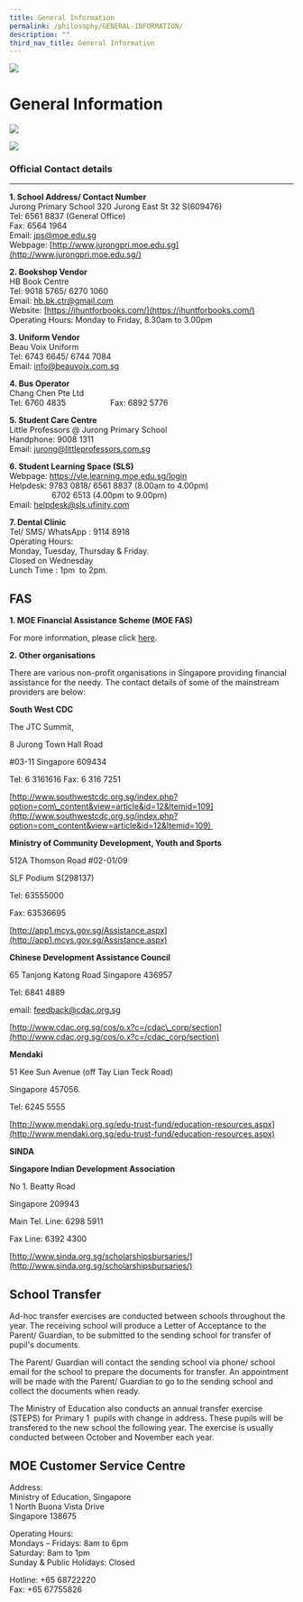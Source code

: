 ```yaml
---
title: General Information
permalink: /philosophy/GENERAL-INFORMATION/
description: ""
third_nav_title: General Information
---
```

![](/images/Banner.png)

General Information
===================

![](/images/General%20Information1.png)

![](/images/General%20Information2.png)

### Official Contact details
------------------------

<b>1\. School Address/ Contact Number</b> <br>
Jurong Primary School 320 Jurong East St 32 S(609476) <br>
Tel: 6561 8837 (General Office) <br>
Fax: 6564 1964 <br>
Email: [jps@moe.edu.sg](mailto:jps@moe.edu.sg) <br>
Webpage: [http://www.jurongpri.moe.edu.sg](http://www.jurongpri.moe.edu.sg/)
 
 

<b>2\. Bookshop Vendor</b> <br>
HB Book Centre <br>
Tel: 9018 5765/ 6270 1060 <br>
Email: [hb.bk.ctr@gmail.com](mailto:hb.bk.ctr@gmail.com) <br>
Website: [https://ihuntforbooks.com/](https://ihuntforbooks.com/) <br>
Operating Hours: Monday to Friday, 8.30am to 3.00pm

  

<b>3\. Uniform Vendor</b> <br>
Beau Voix Uniform <br>
Tel: 6743 6645/ 6744 7084 <br>
Email: [info@beauvoix.com.sg](mailto:info@beauvoix.com.sg)


<b>4\. Bus Operator</b> <br>
Chang Chen Pte Ltd <br>
Tel: 6760 4835                    Fax: 6892 5776

  
<b>5\. Student Care Centre</b> <br>
Little Professors @ Jurong Primary School <br>Handphone: 9008 1311 <br>   Email: [jurong@littleprofessors.com.sg](mailto:jurong@littleprofessors.com.sg)

<b>6\. Student Learning Space (SLS)</b> <br>
Webpage: https://vle.learning.moe.edu.sg/login <br>  Helpdesk: 9783 0818/ 6561 8837 (8.00am to 4.00pm)  
                   6702 6513 (4.00pm to 9.00pm) <br> 
									 Email: [helpdesk@sls.ufinity.com](mailto:helpdesk@sls.ufinity.com)  
  

<b>7\. Dental Clinic</b> <br>Tel/ SMS/ WhatsApp : 9114 8918 <br>Operating Hours: <br>
Monday, Tuesday, Thursday & Friday. <br>
Closed on Wednesday <br>Lunch Time : 1pm  to 2pm.


FAS
---

**1\. MOE Financial Assistance Scheme (MOE FAS)** 

For more information, please click [here](https://www.moe.gov.sg/financial-matters/financial-assistance). 

**2. Other organisations**

There are various non-profit organisations in Singapore providing financial assistance for the needy. The contact details of some of the mainstream providers are below: 

**South West CDC**

The JTC Summit,

8 Jurong Town Hall Road

#03-11 Singapore 609434

Tel: 6 3161616 Fax: 6 316 7251

[http://www.southwestcdc.org.sg/index.php?option=com\_content&view=article&id=12&Itemid=109](http://www.southwestcdc.org.sg/index.php?option=com_content&view=article&id=12&Itemid=109) 

**Ministry of Community Development, Youth and Sports**

512A Thomson Road #02-01/09

SLF Podium S(298137)

Tel: 63555000

Fax: 63536695

[http://app1.mcys.gov.sg/Assistance.aspx](http://app1.mcys.gov.sg/Assistance.aspx)

**Chinese Development Assistance Council**

65 Tanjong Katong Road Singapore 436957

Tel: 6841 4889

email: [feedback@cdac.org.sg](mailto:feedback@cdac.org.sg)

[http://www.cdac.org.sg/cos/o.x?c=/cdac\_corp/section](http://www.cdac.org.sg/cos/o.x?c=/cdac_corp/section)

**Mendaki**

51 Kee Sun Avenue (off Tay Lian Teck Road)

Singapore 457056.

Tel: 6245 5555

[http://www.mendaki.org.sg/edu-trust-fund/education-resources.aspx](http://www.mendaki.org.sg/edu-trust-fund/education-resources.aspx)

**SINDA**

**Singapore Indian Development Association**

No 1. Beatty Road

Singapore 209943

Main Tel. Line: 6298 5911

Fax Line: 6392 4300

[http://www.sinda.org.sg/scholarshipsbursaries/](http://www.sinda.org.sg/scholarshipsbursaries/)

School Transfer
---------------

  

Ad-hoc transfer exercises are conducted between schools throughout the year. The receiving school will produce a Letter of Acceptance to the Parent/ Guardian, to be submitted to the sending school for transfer of pupil's documents.

The Parent/ Guardian will contact the sending school via phone/ school email for the school to prepare the documents for transfer. An appointment will be made with the Parent/ Guardian to go to the sending school and collect the documents when ready.

The Ministry of Education also conducts an annual transfer exercise (STEPS) for Primary 1  pupils with change in address. These pupils will be transfered to the new school the following year. The exercise is usually conducted between October and November each year.

  

MOE Customer Service Centre
---------------------------

  

Address:  
Ministry of Education, Singapore   
1 North Buona Vista Drive  
Singapore 138675

Operating Hours:  
Mondays – Fridays: 8am to 6pm  
Saturday: 8am to 1pm  
Sunday & Public Holidays: Closed

Hotline: +65 68722220  
Fax: +65 67755826